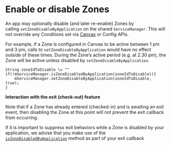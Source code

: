 Enable or disable Zones
==========================================

An app may optionally disable (and later re-enable) Zones by calling `setZoneDisableByApplication` on the shared `ServiceManager`. This will not override any Conditions set via [Canvas](https://canvas.bluedot.io/sign-in) or Config APIs.

For example, if a Zone is configured in Canvas to be active between 1 pm and 3 pm, calls to `setZoneDisableByApplication` would have no effect outside of these times. During the Zone’s active period (e.g. at 2.30 pm), the Zone will be active unless disabled by `setZoneDisableByApplication`.

```
String zoneIdToDisable \= ""
if(!mServiceManager.isZoneDisabledByApplication(zoneIdToDisable)){
    mServiceManager.setZoneDisableByApplication(zoneIdToDisable, true);
}
```

**Interaction with the exit (check-out) feature**

Note that if a Zone has already entered (checked-in) and is awaiting an exit event, then disabling the Zone at this point will not prevent the exit callback from occurring.

If it is important to suppress exit behaviors while a Zone is disabled by your application, we advise that you make use of the [`isZoneDisabledByApplication`](https://android-docs.bluedot.io/-bluedot-s-d-k/au.com.bluedot.point.net.engine/-service-manager/index.html#%5Bau.com.bluedot.point.net.engine%2FServiceManager%2FisZoneDisabledByApplication%2F%23java.lang.String%2FPointingToDeclaration%2F%5D%2FFunctions%2F-762893342) method as part of your exit callback